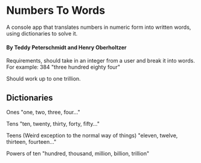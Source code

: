 # Numbers To Words

A console app that translates numbers in numeric form into written words, using dictionaries to solve it.

#### By Teddy Peterschmidt and Henry Oberholtzer

Requirements, should take in an integer from a user and break it into words.
For example: 384 "three hundred eighty four"

Should work up to one trillion.

## Dictionaries

Ones
"one, two, three, four..."

Tens
"ten, twenty, thirty, forty, fifty..."

Teens (Weird exception to the normal way of things)
"eleven, twelve, thirteen, fourteen..."

Powers of ten
"hundred, thousand, million, billion, trillion"
